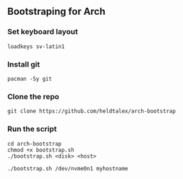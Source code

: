 ## Bootstraping for Arch

### Set keyboard layout
```
loadkeys sv-latin1
```

### Install git
```
pacman -Sy git
```

### Clone the repo
```
git clone https://github.com/heldtalex/arch-bootstrap
```

### Run the script
```
cd arch-bootstrap
chmod +x bootstrap.sh
./bootstrap.sh <disk> <host>
```

```
./bootstrap.sh /dev/nvme0n1 myhostname
```
